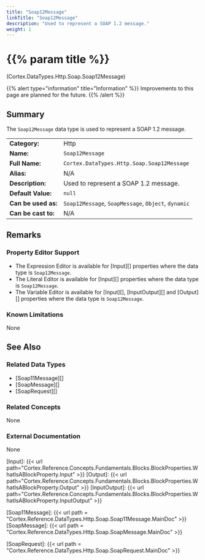 ```yaml
---
title: "Soap12Message"
linkTitle: "Soap12Message"
description: "Used to represent a SOAP 1.2 message."
weight: 1
---
```


# {{% param title %}}

<p class="namespace">(Cortex.DataTypes.Http.Soap.Soap12Message)</p>

{{% alert type="information" title="Information" %}} Improvements to this page are planned for the future. {{% /alert %}}

## Summary

The `Soap12Message` data type is used to represent a SOAP 1.2 message.

| | |
|-|-|
| **Category:**          | Http                                                      |
| **Name:**              | `Soap12Message`                                         |
| **Full Name:**         | `Cortex.DataTypes.Http.Soap.Soap12Message`     |
| **Alias:**             | N/A                                                      |
| **Description:**       | Used to represent a SOAP 1.2 message. |
| **Default Value:**     | `null`                                                     |
| **Can be used as:**    | `Soap12Message`, `SoapMessage`, `Object`, `dynamic`              |
| **Can be cast to:**    | N/A                                                      |

## Remarks

### Property Editor Support

- The Expression Editor is available for [Input][] properties where the data type is `Soap12Message`.
- The Literal Editor is available for [Input][] properties where the data type is `Soap12Message`.
- The Variable Editor is available for [Input][], [InputOutput][] and [Output][] properties where the data type is `Soap12Message`.

### Known Limitations

None

## See Also

### Related Data Types

- [Soap11Message][]
- [SoapMessage][]
- [SoapRequest][]

### Related Concepts

None

### External Documentation

None

[Input]: {{< url path="Cortex.Reference.Concepts.Fundamentals.Blocks.BlockProperties.WhatIsABlockProperty.Input" >}}
[Output]: {{< url path="Cortex.Reference.Concepts.Fundamentals.Blocks.BlockProperties.WhatIsABlockProperty.Output" >}}
[InputOutput]: {{< url path="Cortex.Reference.Concepts.Fundamentals.Blocks.BlockProperties.WhatIsABlockProperty.InputOutput" >}}

[Soap11Message]: {{< url path = "Cortex.Reference.DataTypes.Http.Soap.Soap11Message.MainDoc" >}}
[SoapMessage]: {{< url path = "Cortex.Reference.DataTypes.Http.Soap.SoapMessage.MainDoc" >}}

[SoapRequest]: {{< url path = "Cortex.Reference.DataTypes.Http.Soap.SoapRequest.MainDoc" >}}

